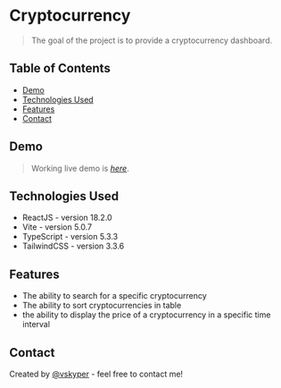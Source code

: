 # Cryptocurrency

> The goal of the project is to provide a cryptocurrency dashboard.

## Table of Contents

- [Demo](#demo)
- [Technologies Used](#technologies-used)
- [Features](#features)
- [Contact](#contact)

## Demo

> Working live demo is [_here_](https://vcryptocurrency.netlify.app/).

## Technologies Used

- ReactJS - version 18.2.0
- Vite - version 5.0.7
- TypeScript - version 5.3.3
- TailwindCSS - version 3.3.6

## Features

- The ability to search for a specific cryptocurrency
- The ability to sort cryptocurrencies in table
- the ability to display the price of a cryptocurrency in a specific time interval

## Contact

Created by [@vskyper](mailto:mateuszpiwowarski887@gmail.com) - feel free to contact me!
